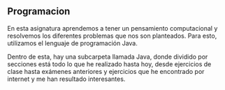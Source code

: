## Programacion

En esta asignatura aprendemos a tener un pensamiento computacional y resolvemos los diferentes problemas que nos son planteados. Para esto, utilizamos el lenguaje de programación Java.

Dentro de esta, hay una subcarpeta llamada Java, donde dividido por secciones está todo lo que he realizado hasta hoy, desde ejercicios de clase hasta exámenes anteriores y ejercicios que he encontrado por internet y me han resultado interesantes.